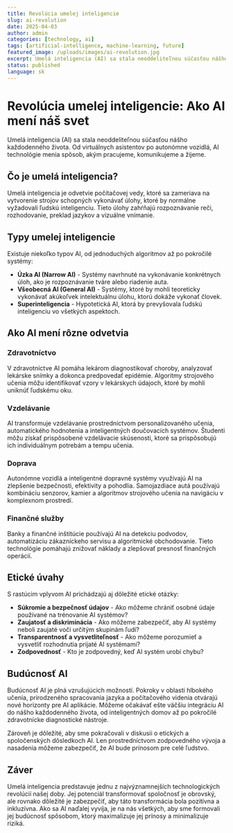 ```yaml
---
title: Revolúcia umelej inteligencie
slug: ai-revolution
date: 2025-04-03
author: admin
categories: [technology, ai]
tags: [artificial-intelligence, machine-learning, future]
featured_image: /uploads/images/ai-revolution.jpg
excerpt: Umelá inteligencia (AI) sa stala neoddeliteľnou súčasťou nášho každodenného života. Od virtuálnych asistentov po autonómne vozidlá, AI technológie menia spôsob, akým pracujeme, komunikujeme a žijeme.
status: published
language: sk
---
```


# Revolúcia umelej inteligencie: Ako AI mení náš svet

Umelá inteligencia (AI) sa stala neoddeliteľnou súčasťou nášho každodenného života. Od virtuálnych asistentov po autonómne vozidlá, AI technológie menia spôsob, akým pracujeme, komunikujeme a žijeme.

## Čo je umelá inteligencia?

Umelá inteligencia je odvetvie počítačovej vedy, ktoré sa zameriava na vytvorenie strojov schopných vykonávať úlohy, ktoré by normálne vyžadovali ľudskú inteligenciu. Tieto úlohy zahŕňajú rozpoznávanie reči, rozhodovanie, preklad jazykov a vizuálne vnímanie.

## Typy umelej inteligencie

Existuje niekoľko typov AI, od jednoduchých algoritmov až po pokročilé systémy:

- **Úzka AI (Narrow AI)** - Systémy navrhnuté na vykonávanie konkrétnych úloh, ako je rozpoznávanie tváre alebo riadenie auta.
- **Všeobecná AI (General AI)** - Systémy, ktoré by mohli teoreticky vykonávať akúkoľvek intelektuálnu úlohu, ktorú dokáže vykonať človek.
- **Superinteligencia** - Hypotetická AI, ktorá by prevyšovala ľudskú inteligenciu vo všetkých aspektoch.

## Ako AI mení rôzne odvetvia

### Zdravotníctvo

V zdravotníctve AI pomáha lekárom diagnostikovať choroby, analyzovať lekárske snímky a dokonca predpovedať epidémie. Algoritmy strojového učenia môžu identifikovať vzory v lekárskych údajoch, ktoré by mohli uniknúť ľudskému oku.

### Vzdelávanie

AI transformuje vzdelávanie prostredníctvom personalizovaného učenia, automatického hodnotenia a inteligentných doučovacích systémov. Študenti môžu získať prispôsobené vzdelávacie skúsenosti, ktoré sa prispôsobujú ich individuálnym potrebám a tempu učenia.

### Doprava

Autonómne vozidlá a inteligentné dopravné systémy využívajú AI na zlepšenie bezpečnosti, efektivity a pohodlia. Samojazdiace autá používajú kombináciu senzorov, kamier a algoritmov strojového učenia na navigáciu v komplexnom prostredí.

### Finančné služby

Banky a finančné inštitúcie používajú AI na detekciu podvodov, automatizáciu zákazníckeho servisu a algoritmické obchodovanie. Tieto technológie pomáhajú znižovať náklady a zlepšovať presnosť finančných operácií.

## Etické úvahy

S rastúcim vplyvom AI prichádzajú aj dôležité etické otázky:

- **Súkromie a bezpečnosť údajov** - Ako môžeme chrániť osobné údaje používané na trénovanie AI systémov?
- **Zaujatosť a diskriminácia** - Ako môžeme zabezpečiť, aby AI systémy neboli zaujaté voči určitým skupinám ľudí?
- **Transparentnosť a vysvetliteľnosť** - Ako môžeme porozumieť a vysvetliť rozhodnutia prijaté AI systémami?
- **Zodpovednosť** - Kto je zodpovedný, keď AI systém urobí chybu?

## Budúcnosť AI

Budúcnosť AI je plná vzrušujúcich možností. Pokroky v oblasti hlbokého učenia, prirodzeného spracovania jazyka a počítačového videnia otvárajú nové horizonty pre AI aplikácie. Môžeme očakávať ešte väčšiu integráciu AI do nášho každodenného života, od inteligentných domov až po pokročilé zdravotnícke diagnostické nástroje.

Zároveň je dôležité, aby sme pokračovali v diskusii o etických a spoločenských dôsledkoch AI. Len prostredníctvom zodpovedného vývoja a nasadenia môžeme zabezpečiť, že AI bude prínosom pre celé ľudstvo.

## Záver

Umelá inteligencia predstavuje jednu z najvýznamnejších technologických revolúcií našej doby. Jej potenciál transformovať spoločnosť je obrovský, ale rovnako dôležité je zabezpečiť, aby táto transformácia bola pozitívna a inkluzívna. Ako sa AI naďalej vyvíja, je na nás všetkých, aby sme formovali jej budúcnosť spôsobom, ktorý maximalizuje jej prínosy a minimalizuje riziká.
